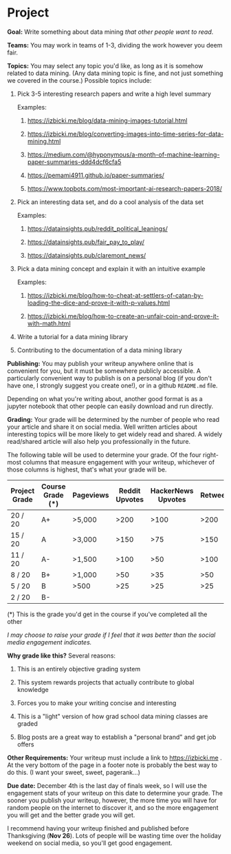 # Project

**Goal:**
Write something about data mining *that other people want to read*.

**Teams:**
You may work in teams of 1-3,
dividing the work however you deem fair.

**Topics:**
You may select any topic you'd like, as long as it is somehow related to data mining.
(Any data mining topic is fine, and not just something we covered in the course.)
Possible topics include:

1. Pick 3-5 interesting research papers and write a high level summary

   Examples:

    1. https://izbicki.me/blog/data-mining-images-tutorial.html

    1. https://izbicki.me/blog/converting-images-into-time-series-for-data-mining.html

    1. https://medium.com/@hyponymous/a-month-of-machine-learning-paper-summaries-ddd4dcf6cfa5

    1. https://pemami4911.github.io/paper-summaries/

    1. https://www.topbots.com/most-important-ai-research-papers-2018/

1. Pick an interesting data set, and do a cool analysis of the data set

    Examples:

    1. https://datainsights.pub/reddit_political_leanings/

    1. https://datainsights.pub/fair_pay_to_play/

    1. https://datainsights.pub/claremont_news/

1. Pick a data mining concept and explain it with an intuitive example

    Examples:

    1. https://izbicki.me/blog/how-to-cheat-at-settlers-of-catan-by-loading-the-dice-and-prove-it-with-p-values.html

    1. https://izbicki.me/blog/how-to-create-an-unfair-coin-and-prove-it-with-math.html

1. Write a tutorial for a data mining library

1. Contributing to the documentation of a data mining library

**Publishing:**
You may publish your writeup anywhere online that is convenient for you,
but it must be somewhere publicly accessible.
A particularly convenient way to publish is on a personal blog
(if you don't have one, I strongly suggest you create one!),
or in a github `README.md` file.

Depending on what you're writing about,
another good format is as a jupyter notebook that other people can easily download and run directly.

**Grading:**
Your grade will be determined by the number of people who read your article and share it on social media.
Well written articles about interesting topics will be more likely to get widely read and shared.
A widely read/shared article will also help you professionally in the future.

The following table will be used to determine your grade.
Of the four right-most columns that measure engagement with your writeup,
whichever of those columns is highest,
that's what your grade will be.

| Project Grade | Course Grade (*) | Pageviews | Reddit Upvotes | HackerNews Upvotes | Retweets | Facebook Likes |
| ------------- | ---------------- | --------- | -------------- | ------------------ | -------- | -------------- |
| 20 / 20       | A+               | >5,000    | >200           | >100               | >200     | >200           |
| 15 / 20       | A                | >3,000    | >150           | >75                | >150     | >150           |
| 11 / 20       | A-               | >1,500    | >100           | >50                | >100     | >100           |
| 8  / 20       | B+               | >1,000    | >50            | >35                | >50      | >50            |
| 5  / 20       | B                | >500      | >25            | >25                | >25      | >25            |
| 2  / 20       | B-               |           |                |                    |          |                |

(*) This is the grade you'd get in the course if you've completed all the other

*I may choose to raise your grade if I feel that it was better than the social media engagement indicates.*

**Why grade like this?**
Several reasons:

1. This is an entirely objective grading system

1. This system rewards projects that actually contribute to global knowledge

1. Forces you to make your writing concise and interesting

1. This is a "light" version of how grad school data mining classes are graded

1. Blog posts are a great way to establish a "personal brand" and get job offers

**Other Requirements:**
Your writeup must include a link to https://izbicki.me .
At the very bottom of the page in a footer note is probably the best way to do this.
(I want your sweet, sweet, pagerank...)

**Due date:**
December 4th is the last day of finals week,
so I will use the engagement stats of your writeup on this date to determine your grade.
The sooner you publish your writeup, however, the more time you will have for random people on the internet to discover it, and so the more engagement you will get and the better grade you will get.

I recommend having your writeup finished and published before Thanksgiving (**Nov 26**).
Lots of people will be wasting time over the holiday weekend on social media,
so you'll get good engagement.
